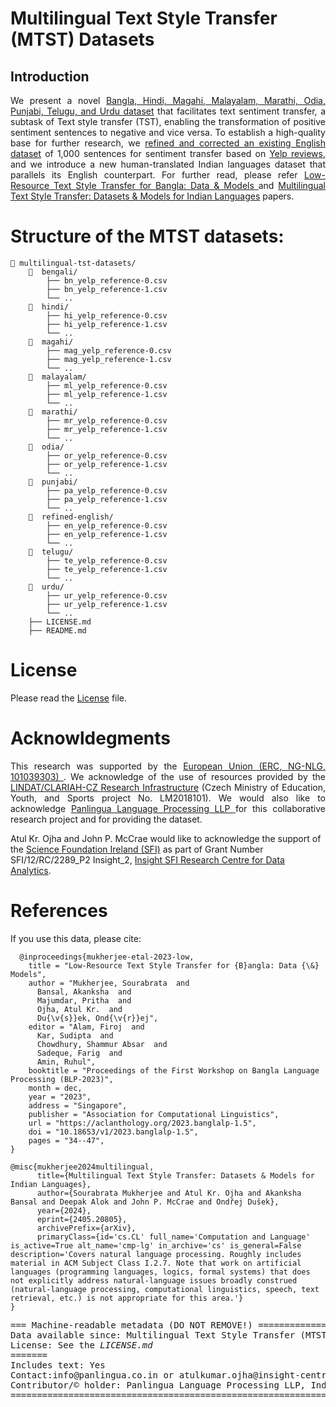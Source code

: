 # Multilingual Text Style Transfer (MTST) Datasets 
## Introduction
<p align="justify">
We present a novel <a href="https://github.com/panlingua/multilingual-tst-datasets">Bangla, Hindi, Magahi, Malayalam, Marathi, Odia, Punjabi, Telugu, and Urdu dataset</a> that facilitates text sentiment transfer, a subtask of Text style transfer (TST), enabling the transformation of positive sentiment sentences to negative and vice versa. To establish a high-quality base for further research, we <a href="https://github.com/panlingua/multilingual-tst-datasets"> refined and corrected an existing English dataset</a> of 1,000 sentences for sentiment transfer based on <a href="https://github.com/lijuncen/
Sentiment-and-Style-Transfer">Yelp reviews</a>, and we introduce a new human-translated Indian languages dataset that parallels its English counterpart. For further read, please refer <a href="https://aclanthology.org/2023.banglalp-1.5"> Low-Resource Text Style Transfer for Bangla: Data & Models </a> and <a href="https://arxiv.org/abs/2405.20805"> Multilingual Text Style Transfer: Datasets & Models for Indian Languages</a> papers.</p>

# Structure of the MTST datasets:
```
📂 multilingual-tst-datasets/
    📂  bengali/
        ├── bn_yelp_reference-0.csv
        ├── bn_yelp_reference-1.csv
        └── ..
    📂  hindi/
        ├── hi_yelp_reference-0.csv
        ├── hi_yelp_reference-1.csv
        └── ..
    📂  magahi/
        ├── mag_yelp_reference-0.csv
        ├── mag_yelp_reference-1.csv
        └── ..
    📂  malayalam/
        ├── ml_yelp_reference-0.csv
        ├── ml_yelp_reference-1.csv
        └── ..
    📂  marathi/
        ├── mr_yelp_reference-0.csv
        ├── mr_yelp_reference-1.csv
        └── ..
    📂  odia/
        ├── or_yelp_reference-0.csv
        ├── or_yelp_reference-1.csv
        └── ..
    📂  punjabi/
        ├── pa_yelp_reference-0.csv
        ├── pa_yelp_reference-1.csv
        └── ..
    📂  refined-english/
        ├── en_yelp_reference-0.csv
        ├── en_yelp_reference-1.csv
        └── ..
    📂  telugu/
        ├── te_yelp_reference-0.csv
        ├── te_yelp_reference-1.csv
        └── ..
    📂  urdu/
        ├── ur_yelp_reference-0.csv
        ├── ur_yelp_reference-1.csv
        └── ..
    ├── LICENSE.md
    ├── README.md
```

# License
Please read the [License](https://github.com/panlingua/multilingual-tst-datasets/blob/main/LICENSE) file.

# Acknowldegments
<p align="justify">This research was supported by the <a href="https://erc.europa.eu/homepage">European Union (ERC, NG-NLG, 101039303) </a>. We acknowledge of the use of resources provided by the <a href="https://ufal.mff.cuni.cz/">LINDAT/CLARIAH-CZ Research Infrastructure</a> (Czech Ministry of Education, Youth, and Sports project No. LM2018101). We would also like to acknowledge <a href="panlingua.co.in"> Panlingua Language Processing LLP </a> for this collaborative research project and for providing the dataset.
  
Atul Kr. Ojha and John P. McCrae would like to acknowledge the support of the <a href="https://www.sfi.ie/"> Science Foundation Ireland (SFI)</a> as part of Grant Number SFI/12/RC/2289_P2 Insight_2, <a href="https://www.insight-centre.org/">Insight SFI Research Centre for Data Analytics</a>. </p>
# References
If you use this data, please cite:
```
  @inproceedings{mukherjee-etal-2023-low,
    title = "Low-Resource Text Style Transfer for {B}angla: Data {\&} Models",
    author = "Mukherjee, Sourabrata  and
      Bansal, Akanksha  and
      Majumdar, Pritha  and
      Ojha, Atul Kr.  and
      Du{\v{s}}ek, Ond{\v{r}}ej",
    editor = "Alam, Firoj  and
      Kar, Sudipta  and
      Chowdhury, Shammur Absar  and
      Sadeque, Farig  and
      Amin, Ruhul",
    booktitle = "Proceedings of the First Workshop on Bangla Language Processing (BLP-2023)",
    month = dec,
    year = "2023",
    address = "Singapore",
    publisher = "Association for Computational Linguistics",
    url = "https://aclanthology.org/2023.banglalp-1.5",
    doi = "10.18653/v1/2023.banglalp-1.5",
    pages = "34--47",
}
```
```
@misc{mukherjee2024multilingual,
      title={Multilingual Text Style Transfer: Datasets & Models for Indian Languages}, 
      author={Sourabrata Mukherjee and Atul Kr. Ojha and Akanksha Bansal and Deepak Alok and John P. McCrae and Ondřej Dušek},
      year={2024},
      eprint={2405.20805},
      archivePrefix={arXiv},
      primaryClass={id='cs.CL' full_name='Computation and Language' is_active=True alt_name='cmp-lg' in_archive='cs' is_general=False description='Covers natural language processing. Roughly includes material in ACM Subject Class I.2.7. Note that work on artificial languages (programming languages, logics, formal systems) that does not explicitly address natural-language issues broadly construed (natural-language processing, computational linguistics, speech, text retrieval, etc.) is not appropriate for this area.'}
}
```
</pre>

<pre>
=== Machine-readable metadata (DO NOT REMOVE!) =====================================================
Data available since: Multilingual Text Style Transfer (MTST) Datasets@2023
License: See the <i>LICENSE.md</i>
=======
Includes text: Yes
Contact:info@panlingua.co.in or atulkumar.ojha@insight-centre.org/shashwatup9k@gmail.com 
Contributor/&copy; holder: Panlingua Language Processing LLP, India; Institute of Formal and Applied Linguistics, Faculty of Mathematics and Physics Charles University, Czech Republic; and Insight Centre for Data Analytics, Data Science Institue, University of Galway, Ireland
=======================================================================================================
</pre>
